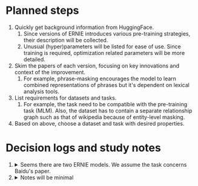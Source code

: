 # Planned steps

1. Quickly get background information from HuggingFace. 
    1. Since versions of ERNIE introduces various pre-training strategies, their description will be collected. 
    1. Unusual (hyper)parameters will be listed for ease of use. Since training is required, optimization related parameters will be more detailed.
1. Skim the papers of each version, focusing on key innovations and context of the improvement.
    1. For example, phrase-masking encourages the model to learn combined representations of phrases but it's dependent on lexical analysis tools.  
1. List requirements for datasets and tasks. 
    1. For example, the task need to be compatible with the pre-training task (MLM). Also, the dataset has to contain a separate relationship graph such as that of wikipedia because of entity-level masking. 
1. Based on above, choose a dataset and task with desired properties.

# Decision logs and study notes

1. <details>
    <summary> Seems there are two ERNIE models. We assume the task concerns Baidu's paper. </summary>

    With published versions on HuggingFace, it seems ERNIE by Baidu is much more popular. Following is the source paper and short note on each.
    - [Baidu's paper](https://arxiv.org/pdf/1904.09223v1): About token-level knowledge integration through a masking strategy that concerns entities and phrases. By using prior knowledge graph of entity relation (e.g. wikipedia) and lexical analysis tools, entity-level and phrase-level texts are masked in chunks. 
    - [Huawei's paper](https://arxiv.org/pdf/1905.07129v1): About fusing entity relationship knowledge graphs through specialized architecture. Compared to above, this method 1) uses separate embedding for entities 2) adds architectural components to fuse entities and tokens 3) does not consider phrases.
   </details>
1. <details>
    <summary> Notes will be minimal </summary>

    I messed up and ended up working on applying ERNIE methods to my research. Now due to time constraints (6 hours until EOD), I'll mainly work on implementation and come back to notes.
   </details>
